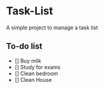 # Task-List
A simple project to manage a task list

## To-do list
- [] Buy milk
- [] Study for exams
- [] Clean bedroom
- [] Clean House
